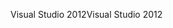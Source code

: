 <span data-ttu-id="2d36e-101">Visual Studio 2012</span><span class="sxs-lookup"><span data-stu-id="2d36e-101">Visual Studio 2012</span></span>